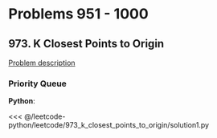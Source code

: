 # Problems 951 - 1000

## 973. K Closest Points to Origin

[Problem description](https://leetcode.com/problems/k-closest-points-to-origin/)

### Priority Queue

__Python__:

<<< @/leetcode-python/leetcode/973_k_closest_points_to_origin/solution1.py

